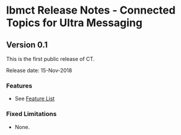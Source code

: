 # lbmct Release Notes - Connected Topics for Ultra Messaging

## Version 0.1

This is the first public release of CT.

Release date: 15-Nov-2018

### Features

* See [Feature List](README.md#features)

### Fixed Limitations

* None.
